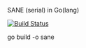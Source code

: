 SANE (serial) in Go(lang)

[![Build Status](https://magnum.travis-ci.com/edmore/cooperative-coevolution.svg?token=qCqiUCDFN1395pnZuyJY&branch=sane-serial)](https://magnum.travis-ci.com/edmore/cooperative-coevolution)

go build -o sane